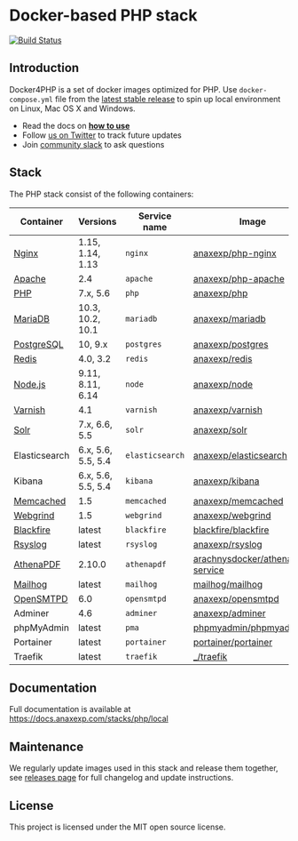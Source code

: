 # Docker-based PHP stack

[![Build Status](https://travis-ci.org/anaxexp/php4docker.svg?branch=master)](https://travis-ci.org/anaxexp/php4docker)

## Introduction

Docker4PHP is a set of docker images optimized for PHP. Use `docker-compose.yml` file from the [latest stable release](https://github.com/anaxexp/php4docker/releases) to spin up local environment on Linux, Mac OS X and Windows. 

* Read the docs on [**how to use**](https://docs.anaxexp.com/stacks/php/local#usage)
* Follow [us on Twitter](https://twitter.com/anaxexphq) to track future updates
* Join [community slack](https://slack.anaxexp.com) to ask questions

## Stack

The PHP stack consist of the following containers:

| Container     | Versions           | Service name    | Image                              | Default |
| ------------- | ------------------ | --------------- | ---------------------------------- | ------- |
| [Nginx]       | 1.15, 1.14, 1.13   | `nginx`         | [anaxexp/php-nginx]                  | ✓       |
| [Apache]      | 2.4                | `apache`        | [anaxexp/php-apache]                 |         |
| [PHP]         | 7.x, 5.6           | `php`           | [anaxexp/php]                        |         |
| [MariaDB]     | 10.3, 10.2, 10.1   | `mariadb`       | [anaxexp/mariadb]                    | ✓       |
| [PostgreSQL]  | 10, 9.x            | `postgres`      | [anaxexp/postgres]                   |         |
| [Redis]       | 4.0, 3.2           | `redis`         | [anaxexp/redis]                      |         |
| [Node.js]     | 9.11, 8.11, 6.14   | `node`          | [anaxexp/node]                       |         |
| [Varnish]     | 4.1                | `varnish`       | [anaxexp/varnish]                    |         |
| [Solr]        | 7.x, 6.6, 5.5      | `solr`          | [anaxexp/solr]                       |         |
| Elasticsearch | 6.x, 5.6, 5.5, 5.4 | `elasticsearch` | [anaxexp/elasticsearch]              |         |
| Kibana        | 6.x, 5.6, 5.5, 5.4 | `kibana`        | [anaxexp/kibana]                     |         |
| [Memcached]   | 1.5                | `memcached`     | [anaxexp/memcached]                  |         |
| [Webgrind]    | 1.5                | `webgrind`      | [anaxexp/webgrind]                   |         |
| [Blackfire]   | latest             | `blackfire`     | [blackfire/blackfire]              |         |
| [Rsyslog]     | latest             | `rsyslog`       | [anaxexp/rsyslog]                    |         |
| [AthenaPDF]   | 2.10.0             | `athenapdf`     | [arachnysdocker/athenapdf-service] |         |
| [Mailhog]     | latest             | `mailhog`       | [mailhog/mailhog]                  | ✓       |
| [OpenSMTPD]   | 6.0                | `opensmtpd`     | [anaxexp/opensmtpd]                  |         |
| Adminer       | 4.6                | `adminer`       | [anaxexp/adminer]                    |         |
| phpMyAdmin    | latest             | `pma`           | [phpmyadmin/phpmyadmin]            |         |
| Portainer     | latest             | `portainer`     | [portainer/portainer]              | ✓       |
| Traefik       | latest             | `traefik`       | [_/traefik]                        | ✓       |

## Documentation

Full documentation is available at https://docs.anaxexp.com/stacks/php/local

## Maintenance

We regularly update images used in this stack and release them together, see [releases page](https://github.com/anaxexp/php4docker/releases) for full changelog and update instructions.

## License

This project is licensed under the MIT open source license.

[Apache]: https://anaxexp.com/stacks/php/docs/containers/apache
[AthenaPDF]: https://anaxexp.com/stacks/php/docs/containers/athenapdf/
[Blackfire]: https://anaxexp.com/stacks/php/docs/containers/blackfire/
[Mailhog]: https://anaxexp.com/stacks/php/docs/containers/mailhog/
[MariaDB]: https://anaxexp.com/stacks/php/docs/containers/mariadb
[Memcached]: https://anaxexp.com/stacks/php/docs/containers/memcached/
[Nginx]: https://anaxexp.com/stacks/php/docs/containers/nginx
[Node.js]: https://anaxexp.com/stacks/php/docs/containers/node
[OpenSMTPD]: https://anaxexp.com/stacks/php/docs/containers/opensmtpd/
[PHP]: https://anaxexp.com/stacks/php/docs/containers/php/
[PostgreSQL]: https://anaxexp.com/stacks/php/docs/containers/postgres
[Redis]: https://anaxexp.com/stacks/php/docs/containers/redis
[Rsyslog]: https://anaxexp.com/stacks/php/docs/containers/rsyslog/
[Solr]: https://anaxexp.com/stacks/php/docs/containers/solr/
[Varnish]: https://anaxexp.com/stacks/php/docs/containers/varnish
[Webgrind]: https://anaxexp.com/stacks/php/docs/containers/webgrind/

[_/traefik]: https://hub.docker.com/_/traefik
[arachnysdocker/athenapdf-service]: https://hub.docker.com/r/arachnysdocker/athenapdf-service
[blackfire/blackfire]: https://hub.docker.com/r/blackfire/blackfire
[mailhog/mailhog]: https://hub.docker.com/r/mailhog/mailhog
[phpmyadmin/phpmyadmin]: https://hub.docker.com/r/phpmyadmin/phpmyadmin
[portainer/portainer]: https://hub.docker.com/portainer/portainer
[anaxexp/adminer]: https://hub.docker.com/r/anaxexp/adminer
[anaxexp/elasticsearch]: https://github.com/anaxexp/elasticsearch
[anaxexp/kibana]: https://github.com/anaxexp/kibana
[anaxexp/mariadb]: https://github.com/anaxexp/mariadb
[anaxexp/memcached]: https://github.com/anaxexp/memcached
[anaxexp/node]: https://github.com/anaxexp/node
[anaxexp/opensmtpd]: https://github.com/anaxexp/opensmtpd
[anaxexp/php-apache]: https://github.com/anaxexp/php-apache
[anaxexp/php-nginx]: https://github.com/anaxexp/php-nginx
[anaxexp/php]: https://github.com/anaxexp/php
[anaxexp/postgres]: https://github.com/anaxexp/postgres
[anaxexp/redis]: https://github.com/anaxexp/redis
[anaxexp/rsyslog]: https://hub.docker.com/r/anaxexp/rsyslog
[anaxexp/solr]: https://github.com/anaxexp/solr
[anaxexp/varnish]: https://github.com/anaxexp/varnish
[anaxexp/webgrind]: https://hub.docker.com/r/anaxexp/webgrind

